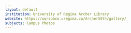 ```yaml
---
layout: default
institution: University of Regina Archer Library
website: https://ourspace.uregina.ca/Archer50th/gallery/
subjects: Campus Photos
---
```

